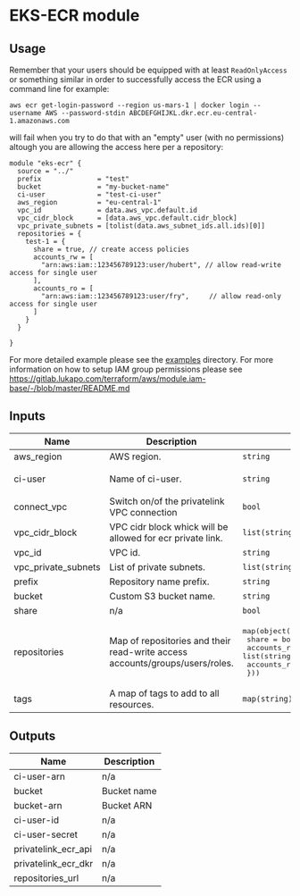 # EKS-ECR module

## Usage

Remember that your users should be equipped with at least `ReadOnlyAccess` or something similar in order
to successfully access the ECR using a command line for example:

    aws ecr get-login-password --region us-mars-1 | docker login --username AWS --password-stdin ABCDEFGHIJKL.dkr.ecr.eu-central-1.amazonaws.com

will fail when you try to do that with an "empty" user (with no permissions) altough you are allowing the access here per a repository:

```hcl-terraform
module "eks-ecr" {
  source = "../"
  prefix              = "test"
  bucket              = "my-bucket-name"
  ci-user             = "test-ci-user"
  aws_region          = "eu-central-1"
  vpc_id              = data.aws_vpc.default.id
  vpc_cidr_block      = [data.aws_vpc.default.cidr_block]
  vpc_private_subnets = [tolist(data.aws_subnet_ids.all.ids)[0]]
  repositories = {
    test-1 = {
      share = true, // create access policies
      accounts_rw = [
        "arn:aws:iam::123456789123:user/hubert", // allow read-write access for single user
      ],
      accounts_ro = [
        "arn:aws:iam::123456789123:user/fry",     // allow read-only access for single user
      ]
    }
  }
  
}
```

For more detailed example please see the [examples](examples) directory. For more information on how to setup IAM group permissions please see https://gitlab.lukapo.com/terraform/aws/module.iam-base/-/blob/master/README.md

## Inputs

| Name | Description | Type | Default | Required |
|------|-------------|------|---------|:--------:|
| aws\_region | AWS region. | `string` | n/a | yes |
| ci-user | Name of ci-user. | `string` | `"tf-ci-user"` | no |
| connect\_vpc | Switch on/of the privatelink VPC connection | `bool` | false | no |
| vpc\_cidr\_block | VPC cidr block whick will be allowed for ecr private link. | `list(string)` | `[]`| no |
| vpc\_id | VPC id. | `string` | `""` | no |
| vpc\_private\_subnets | List of private subnets. | `list(string)` | `[]` | no |
| prefix | Repository name prefix. | `string` | `""` | no |
| bucket | Custom S3 bucket name. | `string` | n/a | yes |
| share | n/a | `bool` | `false` | no |
| repositories | Map of repositories and their read-write access accounts/groups/users/roles. | <pre>map(object({<br>    share    = bool<br>    accounts_rw = list(string)<br>    accounts_ro = list(string)<br>  }))</pre> | n/a | yes |
| tags | A map of tags to add to all resources. | `map(string)` | `{}` | no |

## Outputs

| Name | Description |
|------|-------------|
| ci-user-arn | n/a |
| bucket | Bucket name |
| bucket-arn | Bucket ARN |
| ci-user-id | n/a |
| ci-user-secret | n/a |
| privatelink\_ecr\_api | n/a |
| privatelink\_ecr\_dkr | n/a |
| repositories\_url | n/a |
